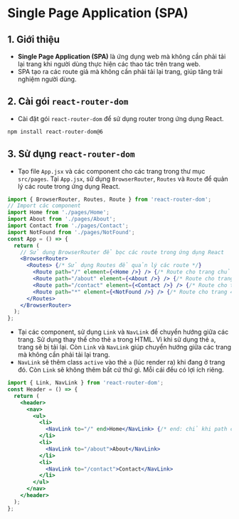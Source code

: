 # Single Page Application (SPA)
## 1. Giới thiệu
- **Single Page Application (SPA)** là ứng dụng web mà không cần phải tải lại trang khi người dùng thực hiện các thao tác trên trang web.
- SPA tạo ra các route giả mà không cần phải tải lại trang, giúp tăng trải nghiệm người dùng.

## 2. Cài gói `react-router-dom`
- Cài đặt gói `react-router-dom` để sử dụng router trong ứng dụng React.
```bash
npm install react-router-dom@6
```
## 3. Sử dụng `react-router-dom`
- Tạo file `App.jsx` và các component cho các trang trong thư mục `src/pages`. Tại `App.jsx`, sử dụng `BrowserRouter`, `Routes` và `Route` để quản lý các route trong ứng dụng React.
```jsx
import { BrowserRouter, Routes, Route } from 'react-router-dom';
// Import các component
import Home from './pages/Home'; 
import About from './pages/About';
import Contact from './pages/Contact';
import NotFound from './pages/NotFound';
const App = () => {
  return (
    // Sử dụng BrowserRouter để bọc các route trong ứng dụng React
    <BrowserRouter> 
      <Routes> {/* Sử dụng Routes để quản lý các route */}
        <Route path="/" element={<Home />} /> {/* Route cho trang chủ với path mặc định */}
        <Route path="/about" element={<About />} /> {/* Route cho trang about với path /about */}
        <Route path="/contact" element={<Contact />} /> {/* Route cho trang contact với path /contact */}
        <Route path="*" element={<NotFound />} /> {/* Route cho trang 404 với tất cả các path không giống với các path trên*/}
      </Routes>
    </BrowserRouter>
  );
};
```
- Tại các component, sử dụng `Link` và `NavLink` để chuyển hướng giữa các trang. Sử dụng thay thế cho thẻ `a` trong HTML. Vì khi sử dụng thẻ `a`, trang sẽ bị tải lại. Còn `Link` và `NavLink` giúp chuyển hướng giữa các trang mà không cần phải tải lại trang.
- `NavLink` sẽ thêm class `active` vào thẻ `a` (lúc render ra) khi đang ở trang đó. Còn `Link` sẽ không thêm bất cứ thứ gì. Mỗi cái đều có lợi ích riêng.
```jsx
import { Link, NavLink } from 'react-router-dom';
const Header = () => {
  return (
    <header>
      <nav>
        <ul>
          <li>
            <NavLink to="/" end>Home</NavLink> {/* end: chỉ khi path chính xác với path của NavLink thì mới thêm class active */}
          </li>
          <li>
            <NavLink to="/about">About</NavLink>
          </li>
          <li>
            <NavLink to="/contact">Contact</NavLink>
          </li>
        </ul>
      </nav>
    </header>
  );
};
```
